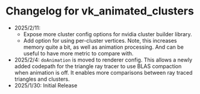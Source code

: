 # Changelog for vk_animated_clusters

* 2025/2/11:
  * Expose more cluster config options for nvidia cluster builder library.
  * Add option for using per-cluster vertices. Note, this increases memory quite a bit, as well as animation processing. And can be useful to have more metric to compare with.
* 2025/2/4: `doAnimation` is moved to renderer config. This allows a newly added codepath for the triangle ray tracer to use BLAS compaction when animation is off. It enables more comparisons between ray traced triangles and clusters.
* 2025/1/30: Initial Release